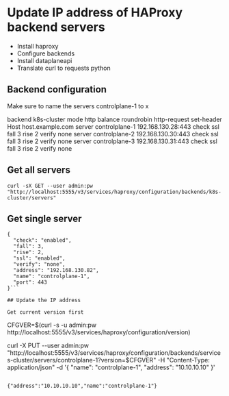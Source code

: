 # Update IP address of HAProxy backend servers

* Install haproxy
* Configure backends
* Install dataplaneapi
* Translate curl to requests python

## Backend configuration

Make sure to name the servers controlplane-1 to x

backend k8s-cluster
  mode http
  balance roundrobin
  http-request set-header Host host.example.com
  server controlplane-1 192.168.130.28:443 check ssl fall 3 rise 2 verify none
  server controlplane-2 192.168.130.30:443 check ssl fall 3 rise 2 verify none
  server controlplane-3 192.168.130.31:443 check ssl fall 3 rise 2 verify none

## Get all servers

```curl -sX GET --user admin:pw "http://localhost:5555/v3/services/haproxy/configuration/backends/k8s-cluster/servers"```

## Get single server

```curl -sX GET   --user admin:pw   "http://localhost:5555/v3/services/haproxy/configuration/backends/k8s-cluster/servers/controlplane-1"
{
  "check": "enabled",
  "fall": 3,
  "rise": 2,
  "ssl": "enabled",
  "verify": "none",
  "address": "192.168.130.82",
  "name": "controlplane-1",
  "port": 443
}```

## Update the IP address

Get current version first
```
CFGVER=$(curl -s -u admin:pw http://localhost:5555/v3/services/haproxy/configuration/version)

curl -X PUT --user admin:pw "http://localhost:5555/v3/services/haproxy/configuration/backends/services-cluster/servers/controlplane-1?version=$CFGVER" 
     -H "Content-Type: application/json" 
     -d '{ "name": "controlplane-1", "address": "10.10.10.10" }'
```

{"address":"10.10.10.10","name":"controlplane-1"}
